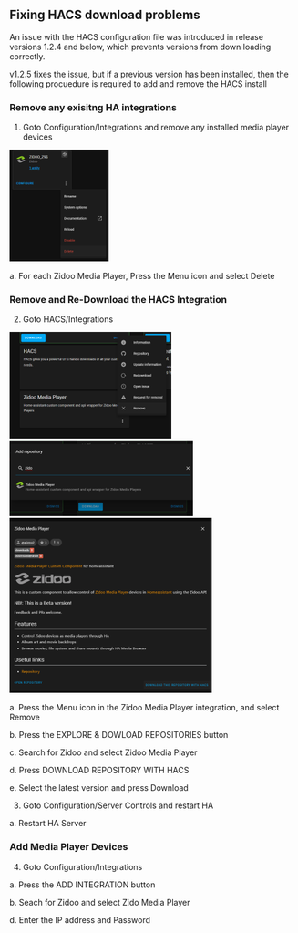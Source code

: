 ## Fixing HACS download problems

An issue with the HACS configuration file was introduced in release versions 1.2.4 and below, which prevents versions from down loading correctly.

v1.2.5 fixes the issue, but if a previous version has been installed, then the following procuedure is required to add and remove the HACS install

### Remove any exisitng HA integrations

1. Goto Configuration/Integrations and remove any installed media player devices

![Step1](images/ar_step1.png)

a. For each Zidoo Media Player, Press the Menu icon and select Delete

### Remove and Re-Download the HACS Integration

2. Goto HACS/Integrations

![Step2](images/ar_step3.png) ![Step3](images/ar_step5.png) ![Step4](images/ar_step6.png)

a. Press the Menu icon in the Zidoo Media Player integration, and select Remove

b. Press the EXPLORE & DOWLOAD REPOSITORIES button

c. Search for Zidoo and select Zidoo Media Player

d. Press DOWNLOAD REPOSITORY WITH HACS

e.  Select the latest version and press Download

3. Goto Configuration/Server Controls and restart HA

a. Restart HA Server

### Add Media Player Devices

4.  Goto Configuration/Integrations

a.  Press the ADD INTEGRATION button

b.  Seach for Zidoo and select Zido Media Player

d.  Enter the IP address and Password



